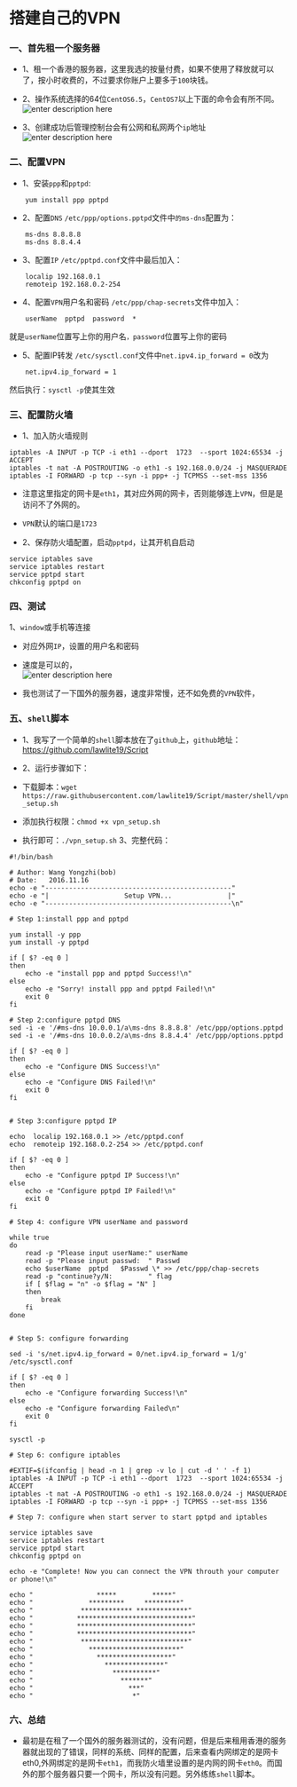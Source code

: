 搭建自己的VPN
===========

### 一、首先租一个服务器
- 1、租一个香港的服务器，这里我选的按量付费，如果不使用了释放就可以了，按小时收费的，不过要求你账户上要多于`100`块钱。

- 2、操作系统选择的64位`CentOS6.5`，`CentOS7`以上下面的命令会有所不同。  
![enter description here][1]
- 3、创建成功后管理控制台会有公网和私网两个`ip`地址    
![enter description here][2]

### 二、配置VPN

- 1、安装`ppp`和`pptpd`:
```
    yum install ppp pptpd
```
- 2、配置`DNS`
`/etc/ppp/options.pptpd`文件中`的ms-dns`配置为：
```
    ms-dns 8.8.8.8
    ms-dns 8.8.4.4
```
- 3、配置`IP`
`/etc/pptpd.conf`文件中最后加入：
```
    localip 192.168.0.1
    remoteip 192.168.0.2-254
```
- 4、配置`VPN`用户名和密码
`/etc/ppp/chap-secrets`文件中加入：
```
    userName  pptpd  password  *
```
就是`userName`位置写上你的用户名`，password`位置写上你的密码
- 5、配置IP转发
`/etc/sysctl.conf`文件中`net.ipv4.ip_forward = 0`改为
```
    net.ipv4.ip_forward = 1
```
然后执行：`sysctl -p`使其生效

### 三、配置防火墙

- 1、加入防火墙规则
```
iptables -A INPUT -p TCP -i eth1 --dport  1723  --sport 1024:65534 -j ACCEPT
iptables -t nat -A POSTROUTING -o eth1 -s 192.168.0.0/24 -j MASQUERADE
iptables -I FORWARD -p tcp --syn -i ppp+ -j TCPMSS --set-mss 1356
```

 - 注意这里指定的网卡是`eth1`，其对应外网的网卡，否则能够连上`VPN`，但是是访问不了外网的。
 - `VPN`默认的端口是`1723` 

- 2、保存防火墙配置，启动`pptpd`，让其开机自启动
```
service iptables save
service iptables restart
service pptpd start 
chkconfig pptpd on
```

### 四、测试

1、`window`或手机等连接

- 对应外网`IP`，设置的用户名和密码 

- 速度是可以的，   
![enter description here][3]

- 我也测试了一下国外的服务器，速度非常慢，还不如免费的`VPN`软件，

### 五、`shell`脚本

- 1、我写了一个简单的`shell`脚本放在了`github`上，`github`地址：https://github.com/lawlite19/Script

- 2、运行步骤如下：

 - 下载脚本：`wget https://raw.githubusercontent.com/lawlite19/Script/master/shell/vpn_setup.sh`
 - 添加执行权限：`chmod +x vpn_setup.sh`
 - 执行即可：`./vpn_setup.sh`
3、完整代码：
```
#!/bin/bash

# Author: Wang Yongzhi(bob)
# Date:   2016.11.16
echo -e "-----------------------------------------------"
echo -e "|                   Setup VPN...              |"
echo -e "-----------------------------------------------\n"

# Step 1:install ppp and pptpd

yum install -y ppp
yum install -y pptpd

if [ $? -eq 0 ]
then
    echo -e "install ppp and pptpd Success!\n"
else
    echo -e "Sorry! install ppp and pptpd Failed!\n"
    exit 0
fi

# Step 2:configure pptpd DNS
sed -i -e '/#ms-dns 10.0.0.1/a\ms-dns 8.8.8.8' /etc/ppp/options.pptpd
sed -i -e '/#ms-dns 10.0.0.2/a\ms-dns 8.8.4.4' /etc/ppp/options.pptpd

if [ $? -eq 0 ]
then
    echo -e "Configure DNS Success!\n"
else
    echo -e "Configure DNS Failed!\n"
    exit 0
fi


# Step 3:configure pptpd IP

echo  localip 192.168.0.1 >> /etc/pptpd.conf
echo  remoteip 192.168.0.2-254 >> /etc/pptpd.conf

if [ $? -eq 0 ]
then
    echo -e "Configure pptpd IP Success!\n"
else
    echo -e "Configure pptpd IP Failed!\n"
    exit 0
fi

# Step 4: configure VPN userName and password

while true
do
    read -p "Please input userName:" userName
    read -p "Please input passwd:  " Passwd
    echo $userName	pptpd	$Passwd \* >> /etc/ppp/chap-secrets
    read -p "continue?y/N:         " flag
    if [ $flag = "n" -o $flag = "N" ]
    then
        break
    fi
done


# Step 5: configure forwarding

sed -i 's/net.ipv4.ip_forward = 0/net.ipv4.ip_forward = 1/g' /etc/sysctl.conf

if [ $? -eq 0 ]
then
    echo -e "Configure forwarding Success!\n"
else
    echo -e "Configure forwarding Failed\n"
    exit 0
fi

sysctl -p

# Step 6: configure iptables

#EXTIF=$(ifconfig | head -n 1 | grep -v lo | cut -d ' ' -f 1)
iptables -A INPUT -p TCP -i eth1 --dport  1723  --sport 1024:65534 -j ACCEPT
iptables -t nat -A POSTROUTING -o eth1 -s 192.168.0.0/24 -j MASQUERADE
iptables -I FORWARD -p tcp --syn -i ppp+ -j TCPMSS --set-mss 1356

# Step 7: configure when start server to start pptpd and iptables

service iptables save
service iptables restart
service pptpd start 
chkconfig pptpd on

echo -e "Complete! Now you can connect the VPN throuth your computer or phone!\n"

echo "                *****         *****"
echo "              *********     *********"
echo "            ************* *************"
echo "           *****************************"
echo "           *****************************"
echo "           *****************************"
echo "            ***************************"
echo "              ***********************"
echo "                *******************"
echo "                  ***************"
echo "                    ***********"
echo "                      *******"
echo "                        ***"
echo "                         *"
```

### 六、总结

- 最初是在租了一个国外的服务器测试的，没有问题，但是后来租用香港的服务器就出现的了错误，同样的系统、同样的配置，后来查看内网绑定的是网卡eth0,外网绑定的是网卡`eth1`，而我防火墙里设置的是内网的网卡`eth0`。而国外的那个服务器只要一个网卡，所以没有问题。另外练练`shell`脚本。 


  [1]: ./images/vpn_setup_02.png "vpn_setup_02.png"
  [2]: ./images/vpn_setup_03.png "vpn_setup_03.png"
  [3]: ./images/vpn_setup_04.png "vpn_setup_04.png"